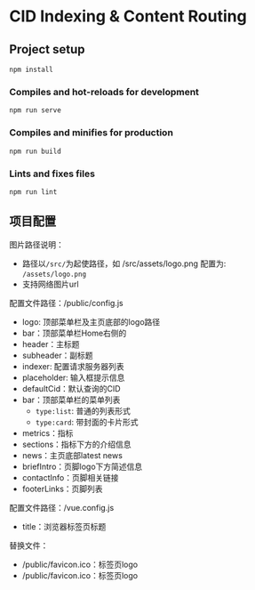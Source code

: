 # CID Indexing & Content Routing

## Project setup
```
npm install
```

### Compiles and hot-reloads for development
```
npm run serve
```

### Compiles and minifies for production
```
npm run build
```

### Lints and fixes files
```
npm run lint
```

## 项目配置
图片路径说明：
* 路径以`/src/`为起使路径，如 /src/assets/logo.png 配置为: `/assets/logo.png`
* 支持网络图片url

配置文件路径：/public/config.js

* logo: 顶部菜单栏及主页底部的logo路径
* bar：顶部菜单栏Home右侧的
* header：主标题
* subheader：副标题
* indexer: 配置请求服务器列表
* placeholder: 输入框提示信息
* defaultCid：默认查询的CID
* bar：顶部菜单栏的菜单列表
  * `type:list`: 普通的列表形式
  * `type:card`: 带封面的卡片形式
* metrics：指标
* sections：指标下方的介绍信息
* news：主页底部latest news
* briefIntro：页脚logo下方简述信息
* contactInfo：页脚相关链接
* footerLinks：页脚列表

配置文件路径：/vue.config.js
* title：浏览器标签页标题

替换文件：
* /public/favicon.ico：标签页logo
* /public/favicon.ico：标签页logo
